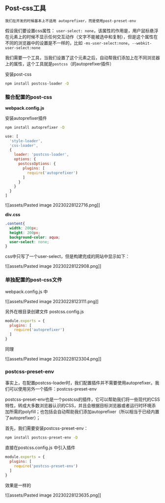 ## Post-css工具

```ad-attention
我们在开发的时候基本上不适用 autoprefixer，而是使用post-preset-env
```

假设我们要设置css属性： `user-select: none`，该属性的作用是，用户鼠标悬浮在元素上的时候不显示任何交互动作（文字不能被选中和复制），但是这个属性在不同的浏览器中的设置是不一样的，比如 `-ms-user-select:none`，`--webkit-user-select:none`

我们需要一个工具，当我们设置了这个元素之后，自动帮我们添加上在不同浏览器上的属性，这个工具就是`postcss`（的autoprefixer插件）

安装post-css

```bash
npm install postcss-loader -D
```


### 整合配置的post-css

**webpack.config.js** 

安装autoprefixer插件

```bash
npm install autoprefixer -D
```

```js
use: [
  'style-loader', 
  'css-loader',
  {
	loader: 'postcss-loader',
	options: {
	  postcssOptions: {
		plugins: [
		  require('autoprefixer')
		]
	  }
	}
  }
]
```

![[assets/Pasted image 20230228122716.png]]

**div.css**

```css
.content{
  width: 200px;
  height: 200px;
  background-color: aqua;
  user-select: none;
}
```

css中只写了一个user-select，但是构建完成的网站中显示如下：

![[assets/Pasted image 20230228122908.png]]

### 单独配置的post-css文件

webpack.config.js 中

![[assets/Pasted image 20230228123111.png]]

另外在根目录创建文件 postcss.config.js

```js
module.exports = {
  plugins: [
    require('autoprefixer')
  ]
}
```

同理

![[assets/Pasted image 20230228123304.png]]


### postcss-preset-env

事实上，在配置postcss-loader时，我们配置插件并不需要使用autoprefixer。我们可以使用另外一个插件：postcss-preset-env

postcss-preset-env也是一个postcss的插件，它可以帮助我们将一些现代的CSS特性，转成大多数浏览器认识的CSS，并且会根据目标浏览器或者运行时环境添加所需的polyfill；也包括会自动帮助我们添加autoprefixer（所以相当于已经内置了autoprefixer）；

首先，我们需要安装postcss-preset-env：

```bash
npm install postcss-preset-env -D
```

直接在postcss.config.js 中引入插件

```js
module.exports = {
  plugins: [
    require('postcss-preset-env')
  ]
}
```

效果是一样的

![[assets/Pasted image 20230228123635.png]]